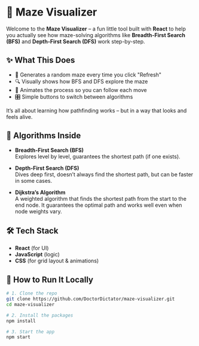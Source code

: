 # 🧩 Maze Visualizer

Welcome to the **Maze Visualizer** – a fun little tool built with **React** to help you actually see how maze-solving algorithms like **Breadth-First Search (BFS)** and **Depth-First Search (DFS)** work step-by-step.

## ✨ What This Does

- 🔀 Generates a random maze every time you click "Refresh"
- 🔍 Visually shows how BFS and DFS explore the maze
- 🎨 Animates the process so you can follow each move
- 🎛️ Simple buttons to switch between algorithms

It’s all about learning how pathfinding works – but in a way that looks and feels alive.

## 🧠 Algorithms Inside

- **Breadth-First Search (BFS)**  
  Explores level by level, guarantees the shortest path (if one exists).

- **Depth-First Search (DFS)**  
  Dives deep first, doesn’t always find the shortest path, but can be faster in some cases.

- **Dijkstra’s Algorithm**  
  A weighted algorithm that finds the shortest path from the start to the end node. It guarantees the optimal path and works well even when node weights vary.

## 🛠️ Tech Stack

- **React** (for UI)
- **JavaScript** (logic)
- **CSS** (for grid layout & animations)

## 🚀 How to Run It Locally

```bash
# 1. Clone the repo
git clone https://github.com/DoctorDictator/maze-visualizer.git
cd maze-visualizer

# 2. Install the packages
npm install

# 3. Start the app
npm start
